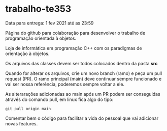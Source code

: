 # trabalho-te353
Data para entrega: 1 fev 2021 até as 23:59

Página do github para colaboração para desenvolver o trabalho de programação orientada à objetos.

Loja de informática em programação C++ com os paradigmas de orientação à objetos.

Os arquivos das classes devem ser todos colocados dentro da pasta <strong>src</strong>
 
Quando for alterar os arquivos, crie um novo branch (ramo) e peça um pull request (PR).
O ramo principal (main) deve continuar sempre funcionado e vai ser nossa referência,
poderemos sempre voltar a ele. 

As alterarações adicionadas ao main após um PR podem ser conseguidas através do comando pull,
em linux fica algo do tipo: 

`git pull origin main`

Comentar bem o código para facilitar a vida do pessoal que vai adicionar novas features.

